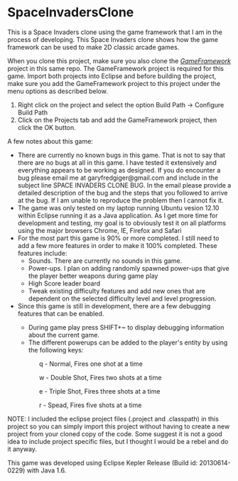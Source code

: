SpaceInvadersClone
==================

This is a Space Invaders clone using the game framework that I am in the process of developing. This Space Invaders clone shows how the game framework can be used to make 2D classic arcade games.

When you clone this project, make sure you also clone the *[GameFramework](https://github.com/garyfredgiger/GameFramework.git)* project in this same repo. The GameFramework project is required for this game. Import both projects into Eclipse and before building the project, make sure you add the GameFramework project to this project under the menu options as described below.

<ol>
<li>Right click on the project and select the option Build Path -> Configure Build Path</li>
<li>Click on the Projects tab and add the GameFramework project, then click the OK button.</li>
</ol>

A few notes about this game:

<ul>
<li>There are currently no known bugs in this game. That is not to say that there are no bugs at all in this game. I have tested it extensively and everything appears to be working as designed. If you do encounter a bug please email me at garyfredgiger@gmail.com and include in the subject line SPACE INVADERS CLONE BUG. In the email please provide a detailed description of the bug and the steps that you followed to arrive at the bug. If I am unable to reproduce the problem then I cannot fix it.</li>
<li>The game was only tested on my laptop running Ubuntu vesion 12.10 within Eclipse running it as a Java application. As I get more time for development and testing, my goal is to obviously test it on all platforms using the major browsers Chrome, IE, Firefox and Safari</li>
<li>For the most part this game is 90% or more completed. I still need to add a few more features in order to make it 100% completed. These features include:
<ul>
<li>Sounds. There are currently no sounds in this game.</li>
<li>Power-ups. I plan on adding randomly spawned power-ups that give the player better weapons during game play</li>
<li>High Score leader board</li>
<li>Tweak existing difficulty features and add new ones that are dependent on the selected difficulty level and level progression.</li>
</ul>
<li>Since this game is still in development, there are a few debugging features that can be enabled.</li>
<ul>
<li>During game play press SHIFT+~ to display debugging information about the current game.</li>
<li>The different powerups can be added to the player's entity by using the following keys:</li>
<ul>q - Normal, Fires one shot at a time</ul>
<ul>w - Double Shot, Fires two shots at a time</ul>
<ul>e - Triple Shot, Fires three shots at a time</ul>
<ul>r - Spead, Fires five shots at a time</ul>
</ul>
</ul>

NOTE: I included the eclipse project files (.project and .classpath) in this project so you can simply import this project without having to create a new project from your cloned copy of the code. Some suggest it is not a good idea to include project specific files, but I thought I would be a rebel and do it anyway.

This game was developed using Eclipse Kepler Release (Build id: 20130614-0229) with Java 1.6. 
